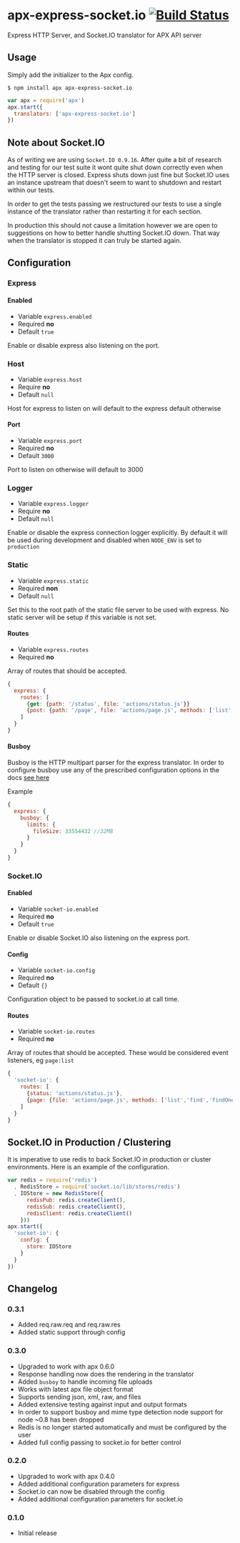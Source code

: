 apx-express-socket.io [![Build Status](https://travis-ci.org/snailjs/apx-express-socket.io.png?branch=master)](https://travis-ci.org/snailjs/apx-express-socket.io)
============

Express HTTP Server, and Socket.IO translator for APX API server

## Usage

Simply add the initializer to the Apx config.

```
$ npm install apx apx-express-socket.io
```

```js
var apx = require('apx')
apx.start({
  translators: ['apx-express-socket.io']
})
```

## Note about Socket.IO

As of writing we are using `Socket.IO 0.9.16`. After quite a bit of research and testing for our test
suite it wont quite shut down correctly even when the HTTP server is closed. Express shuts down just fine
but Socket.IO uses an instance upstream that doesn't seem to want to shutdown and restart within our tests.

In order to get the tests passing we restructured our tests to use a single instance of the translator rather than
restarting it for each section.

In production this should not cause a limitation however we are open to suggestions on how to better handle shutting
Socket.IO down. That way when the translator is stopped it can truly be started again.

## Configuration

### Express

#### Enabled
* Variable `express.enabled`
* Required **no**
* Default `true`

Enable or disable express also listening on the port.

### Host
* Variable `express.host`
* Require **no**
* Default `null`

Host for express to listen on will default to the express default otherwise

#### Port
* Variable `express.port`
* Required **no**
* Default `3000`

Port to listen on otherwise will default to 3000

### Logger
* Variable `express.logger`
* Require **no**
* Default `null`

Enable or disable the express connection logger explicitly. By default it will
be used during development and disabled when `NODE_ENV` is set to `production`

### Static
* Variable `express.static`
* Required **non**
* Default `null`

Set this to the root path of the static file server to be used with express. No static server will
be setup if this variable is not set.

#### Routes
* Variable `express.routes`
* Required **no**

Array of routes that should be accepted.

```js
{
  express: {
    routes: [
      {get: {path: '/status', file: 'actions/status.js'}}
      {post: {path: '/page', file: 'actions/page.js', methods: ['list','find','findOne','save','remove']}}
    ]
  }
}
```

#### Busboy

Busboy is the HTTP multipart parser for the express translator. In order to configure busboy
use any of the prescribed configuration options in the docs [see here](https://github.com/mscdex/busboy#busboy-methods)

Example
```js
{
  express: {
    busboy: {
      limits: {
        fileSize: 33554432 //32MB
      }
    }
  }
}
```

### Socket.IO

#### Enabled
* Variable `socket-io.enabled`
* Required **no**
* Default `true`

Enable or disable Socket.IO also listening on the express port.

#### Config
* Variable `socket-io.config`
* Required **no**
* Default `{}`

Configuration object to be passed to socket.io at call time.

#### Routes
* Variable `socket-io.routes`
* Required **no**

Array of routes that should be accepted. These would be considered event listeners, eg `page:list`

```js
{
  'socket-io': {
    routes: [
      {status: 'actions/status.js'},
      {page: {file: 'actions/page.js', methods: ['list','find','findOne','save','remove']}}
    ]
  }
}
```

## Socket.IO in Production / Clustering

It is imperative to use redis to back Socket.IO in production or cluster environments. Here is an example of the
configuration.

```js
var redis = require('redis')
  , RedisStore = require('socket.io/lib/stores/redis')
  , IOStore = new RedisStore({
      redisPub: redis.createClient(),
      redisSub: redis.createClient(),
      redisClient: redis.createClient()
    }))
apx.start({
  'socket-io': {
    config: {
      store: IOStore
    }
  }
})
```

## Changelog

### 0.3.1
* Added req.raw.req and req.raw.res
* Added static support through config

### 0.3.0
* Upgraded to work with apx 0.6.0
* Response handling now does the rendering in the translator
* Added `busboy` to handle incoming file uploads
* Works with latest apx file object format
* Supports sending json, xml, raw, and files
* Added extensive testing against input and output formats
* In order to support busboy and mime type detection node support for node ~0.8 has been dropped
* Redis is no longer started automatically and must be configured by the user
* Added full config passing to socket.io for better control

### 0.2.0
* Upgraded to work with apx 0.4.0
* Added additional configuration parameters for express
* Socket.io can now be disabled through the config
* Added additional configuration parameters for socket.io

### 0.1.0
* Initial release
